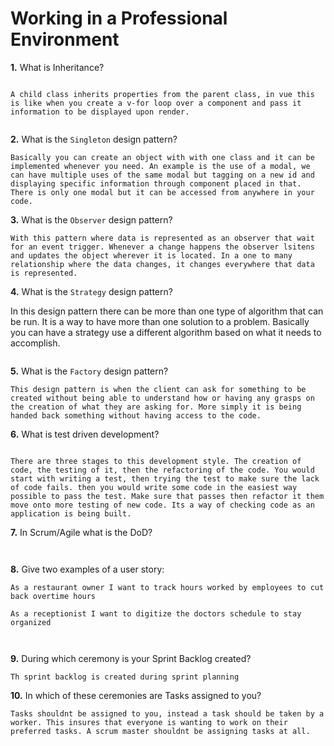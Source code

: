 # Working in a Professional Environment

**1.** What is Inheritance?
<!-- enter you answer in the space below -->
```

A child class inherits properties from the parent class, in vue this is like when you create a v-for loop over a component and pass it information to be displayed upon render. 


```
**2.** What is the `Singleton` design pattern?
<!-- enter you answer in the space below -->
```
Basically you can create an object with with one class and it can be implemented whenever you need. An example is the use of a modal, we can have multiple uses of the same modal but tagging on a new id and displaying specific information through component placed in that. There is only one modal but it can be accessed from anywhere in your code. 

```
**3.** What is the `Observer` design pattern?
<!-- enter you answer in the space below -->
```
With this pattern where data is represented as an observer that wait for an event trigger. Whenever a change happens the observer lsitens and updates the object wherever it is located. In a one to many relationship where the data changes, it changes everywhere that data is represented.

```
**4.** What is the `Strategy` design pattern?
<!-- enter you answer in the space below -->
In this design pattern there can be more than one type of algorithm that can be run. It is a way to have more than one solution to a problem. Basically you can have a strategy use a different algorithm based on what it needs to accomplish.
```

```
**5.** What is the `Factory` design pattern?
<!-- enter you answer in the space below -->

```
This design pattern is when the client can ask for something to be created without being able to understand how or having any grasps on the creation of what they are asking for. More simply it is being handed back something without having access to the code. 

```
**6.** What is test driven development?
<!-- enter you answer in the space below -->
```

There are three stages to this development style. The creation of code, the testing of it, then the refactoring of the code. You would start with writing a test, then trying the test to make sure the lack of code fails. then you would write some code in the easiest way possible to pass the test. Make sure that passes then refactor it them move onto more testing of new code. Its a way of checking code as an application is being built.

```
**7.** In Scrum/Agile what is the DoD?
<!-- enter you answer in the space below -->
```It stands for Definition of Done. Signified when all of the main tasks or points mentioned are complete.


```
**8.** Give two examples of a user story:
<!-- enter you answer in the space below -->
```
As a restaurant owner I want to track hours worked by employees to cut back overtime hours

As a receptionist I want to digitize the doctors schedule to stay organized



```
**9.** During which ceremony is your Sprint Backlog created?
<!-- enter you answer in the space below -->
```
Th sprint backlog is created during sprint planning

```
**10.** In which of these ceremonies are Tasks assigned to you?
<!-- enter you answer in the space below -->
```
Tasks shouldnt be assigned to you, instead a task should be taken by a worker. This insures that everyone is wanting to work on their preferred tasks. A scrum master shouldnt be assigning tasks at all.

```
